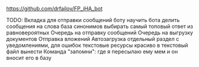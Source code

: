https://github.com/drfailov/FP_iHA_bot


TODO:
Вкладка для отправки сообщений боту
научить бота делить сообщения на слова
база синонимов
выбирать самый топовый ответ из равновероятных
Очередь на отправку сообщений
Очередь на выгрузку документов
Отправка вложений
Автозагрузка
отдельный раздел с уведомлениями, для ошибок
текстовые ресурсы красиво в текстовый файл вынести
Команда "запомни": где я пересылаю ему мем и он вносит его в базу